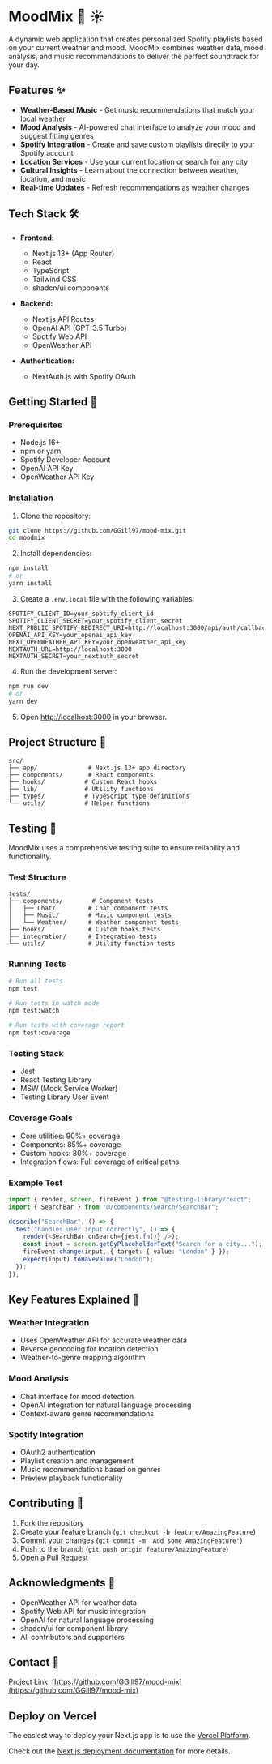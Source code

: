# MoodMix 🎵 ☀️

A dynamic web application that creates personalized Spotify playlists based on your current weather and mood. MoodMix combines weather data, mood analysis, and music recommendations to deliver the perfect soundtrack for your day.

## Features ✨

- **Weather-Based Music** - Get music recommendations that match your local weather
- **Mood Analysis** - AI-powered chat interface to analyze your mood and suggest fitting genres
- **Spotify Integration** - Create and save custom playlists directly to your Spotify account
- **Location Services** - Use your current location or search for any city
- **Cultural Insights** - Learn about the connection between weather, location, and music
- **Real-time Updates** - Refresh recommendations as weather changes

## Tech Stack 🛠️

- **Frontend:**

  - Next.js 13+ (App Router)
  - React
  - TypeScript
  - Tailwind CSS
  - shadcn/ui components

- **Backend:**

  - Next.js API Routes
  - OpenAI API (GPT-3.5 Turbo)
  - Spotify Web API
  - OpenWeather API

- **Authentication:**
  - NextAuth.js with Spotify OAuth

## Getting Started 🚀

### Prerequisites

- Node.js 16+
- npm or yarn
- Spotify Developer Account
- OpenAI API Key
- OpenWeather API Key

### Installation

1. Clone the repository:

```bash
git clone https://github.com/GGill97/mood-mix.git
cd moodmix
```

2. Install dependencies:

```bash
npm install
# or
yarn install
```

3. Create a `.env.local` file with the following variables:

```env
SPOTIFY_CLIENT_ID=your_spotify_client_id
SPOTIFY_CLIENT_SECRET=your_spotify_client_secret
NEXT_PUBLIC_SPOTIFY_REDIRECT_URI=http://localhost:3000/api/auth/callback/spotify
OPENAI_API_KEY=your_openai_api_key
NEXT_OPENWEATHER_API_KEY=your_openweather_api_key
NEXTAUTH_URL=http://localhost:3000
NEXTAUTH_SECRET=your_nextauth_secret
```

4. Run the development server:

```bash
npm run dev
# or
yarn dev
```

5. Open [http://localhost:3000](http://localhost:3000) in your browser.

## Project Structure 📁

```
src/
├── app/              # Next.js 13+ app directory
├── components/       # React components
├── hooks/           # Custom React hooks
├── lib/             # Utility functions
├── types/           # TypeScript type definitions
└── utils/           # Helper functions
```

## Testing 🧪

MoodMix uses a comprehensive testing suite to ensure reliability and functionality.

### Test Structure

```
tests/
├── components/        # Component tests
│   ├── Chat/         # Chat component tests
│   ├── Music/        # Music component tests
│   └── Weather/      # Weather component tests
├── hooks/            # Custom hooks tests
├── integration/      # Integration tests
└── utils/            # Utility function tests
```

### Running Tests

```bash
# Run all tests
npm test

# Run tests in watch mode
npm test:watch

# Run tests with coverage report
npm test:coverage
```

### Testing Stack

- Jest
- React Testing Library
- MSW (Mock Service Worker)
- Testing Library User Event

### Coverage Goals

- Core utilities: 90%+ coverage
- Components: 85%+ coverage
- Custom hooks: 80%+ coverage
- Integration flows: Full coverage of critical paths

### Example Test

```typescript
import { render, screen, fireEvent } from "@testing-library/react";
import { SearchBar } from "@/components/Search/SearchBar";

describe("SearchBar", () => {
  test("handles user input correctly", () => {
    render(<SearchBar onSearch={jest.fn()} />);
    const input = screen.getByPlaceholderText("Search for a city...");
    fireEvent.change(input, { target: { value: "London" } });
    expect(input).toHaveValue("London");
  });
});
```

## Key Features Explained 🔑

### Weather Integration

- Uses OpenWeather API for accurate weather data
- Reverse geocoding for location detection
- Weather-to-genre mapping algorithm

### Mood Analysis

- Chat interface for mood detection
- OpenAI integration for natural language processing
- Context-aware genre recommendations

### Spotify Integration

- OAuth2 authentication
- Playlist creation and management
- Music recommendations based on genres
- Preview playback functionality

## Contributing 🤝

1. Fork the repository
2. Create your feature branch (`git checkout -b feature/AmazingFeature`)
3. Commit your changes (`git commit -m 'Add some AmazingFeature'`)
4. Push to the branch (`git push origin feature/AmazingFeature`)
5. Open a Pull Request

## Acknowledgments 👏

- OpenWeather API for weather data
- Spotify Web API for music integration
- OpenAI for natural language processing
- shadcn/ui for component library
- All contributors and supporters

## Contact 📧

Project Link: [https://github.com/GGill97/mood-mix](https://github.com/GGill97/mood-mix)

## Deploy on Vercel

The easiest way to deploy your Next.js app is to use the [Vercel Platform](https://vercel.com/new?utm_medium=default-template&filter=next.js&utm_source=create-next-app&utm_campaign=create-next-app-readme).

Check out the [Next.js deployment documentation](https://nextjs.org/docs/app/building-your-application/deploying) for more details.
